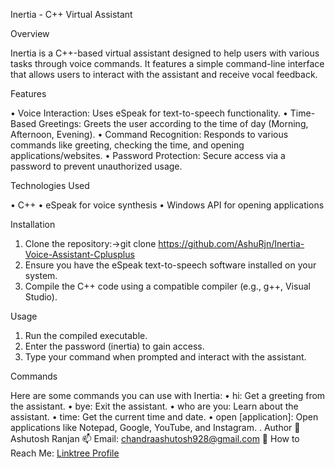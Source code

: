 Inertia - C++ Virtual Assistant

Overview

Inertia is a C++-based virtual assistant designed to help users with various tasks through voice commands. It features a simple command-line interface that allows users to interact with the assistant and receive vocal feedback.

Features

•	Voice Interaction: Uses eSpeak for text-to-speech functionality.
•	Time-Based Greetings: Greets the user according to the time of day (Morning, Afternoon, Evening).
•	Command Recognition: Responds to various commands like greeting, checking the time, and opening applications/websites.
•	Password Protection: Secure access via a password to prevent unauthorized usage.

Technologies Used

•	C++
•	eSpeak for voice synthesis
•	Windows API for opening applications

Installation

1.	Clone the repository:->git clone https://github.com/AshuRjn/Inertia-Voice-Assistant-Cplusplus
2.	Ensure you have the eSpeak text-to-speech software installed on your system.
3.	Compile the C++ code using a compatible compiler (e.g., g++, Visual Studio).
   
Usage

1.	Run the compiled executable.
2.	Enter the password (inertia) to gain access.
3.	Type your command when prompted and interact with the assistant.
   
Commands

Here are some commands you can use with Inertia:
•	hi: Get a greeting from the assistant.
•	bye: Exit the assistant.
•	who are you: Learn about the assistant.
•	time: Get the current time and date.
•	open [application]: Open applications like Notepad, Google, YouTube, and Instagram.
.
Author
👤 Ashutosh Ranjan
📫 Email: chandraashutosh928@gmail.com
🔗 How to Reach Me: [Linktree Profile](https://linktr.ee/ashutoshrjn?utm_source=linktree_profile_share)

